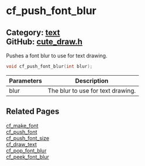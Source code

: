 [//]: # (This file is automatically generated by Cute Framework's docs parser.)
[//]: # (Do not edit this file by hand!)
[//]: # (See: https://github.com/RandyGaul/cute_framework/blob/master/samples/docs_parser.cpp)
[](../header.md ':include')

# cf_push_font_blur

Category: [text](/api_reference?id=text)  
GitHub: [cute_draw.h](https://github.com/RandyGaul/cute_framework/blob/master/include/cute_draw.h)  
---

Pushes a font blur to use for text drawing.

```cpp
void cf_push_font_blur(int blur);
```

Parameters | Description
--- | ---
blur | The blur to use for text drawing.

## Related Pages

[cf_make_font](/text/cf_make_font.md)  
[cf_push_font](/text/cf_push_font.md)  
[cf_push_font_size](/text/cf_push_font_size.md)  
[cf_draw_text](/text/cf_draw_text.md)  
[cf_pop_font_blur](/text/cf_pop_font_blur.md)  
[cf_peek_font_blur](/text/cf_peek_font_blur.md)  
